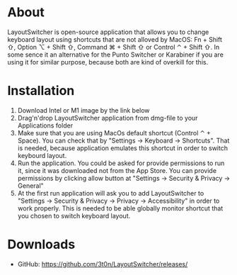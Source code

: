 # About
LayoutSwitcher is open-source application that allows you to change keyboard layout using shortcuts that are not alloved by MacOS: Fn + Shift ⇧, Option ⌥ + Shift ⇧, Command ⌘ + Shift ⇧ or Control ⌃ + Shift ⇧. In some sence it an alternative for the Punto Switcher or Karabiner if you are using it for similar purpose, because both are kind of overkill for this.

# Installation
1. Download Intel or M1 image by the link below 
2. Drag'n'drop LayoutSwitcher application from dmg-file to your Applications folder
3. Make sure that you are using MacOs default shortcut (Control ⌃ + Space). You can check that by "Settings -> Keyboard -> Shortcuts". That is needed, because application emulates this shortcut in order to switch keybourd layout.
4. Run the application. You could be asked for provide permissions to run it, since it was downloaded not from the App Store. You can provide permissions by clicking allow button at "Settings -> Security & Privacy -> General"
5. At the first run application will ask you to add LayoutSwitcher to "Settings -> Security & Privacy -> Privacy -> Accessibility" in order to work properly. This is needed to be able globally monitor shortcut that you chosen to switch keyboard layout. 

# Downloads
* GitHub: https://github.com/3t0n/LayoutSwitcher/releases/

